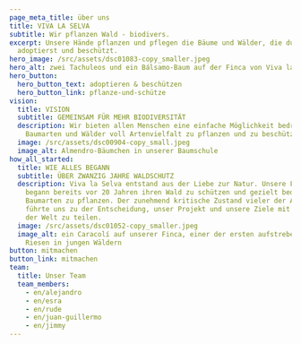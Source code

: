 ```yaml
---
page_meta_title: über uns
title: VIVA LA SELVA
subtitle: Wir pflanzen Wald - biodivers.
excerpt: Unsere Hände pflanzen und pflegen die Bäume und Wälder, die du als Pate
  adoptierst und beschützt.
hero_image: /src/assets/dsc01083-copy_smaller.jpeg
hero_alt: zwei Tachuleos und ein Bálsamo-Baum auf der Finca von Viva la Selva
hero_button:
  hero_button_text: adoptieren & beschützen
  hero_button_link: pflanze-und-schütze
vision:
  title: VISION
  subtitle: GEMEINSAM FÜR MEHR BIODIVERSITÄT
  description: Wir bieten allen Menschen eine einfache Möglichkeit bedrohte
    Baumarten und Wälder voll Artenvielfalt zu pflanzen und zu beschützen.
  image: /src/assets/dsc00904-copy_small.jpeg
  image_alt: Almendro-Bäumchen in unserer Baumschule
how_all_started:
  title: WIE ALLES BEGANN
  subtitle: ÜBER ZWANZIG JAHRE WALDSCHUTZ
  description: Viva la Selva entstand aus der Liebe zur Natur. Unsere Familie
    begann bereits vor 20 Jahren ihren Wald zu schützen und gezielt bedrohte
    Baumarten zu pflanzen. Der zunehmend kritische Zustand vieler der Arten,
    führte uns zu der Entscheidung, unser Projekt und unsere Ziele mit dem Rest
    der Welt zu teilen.
  image: /src/assets/dsc01052-copy_smaller.jpeg
  image_alt: ein Caracolí auf unserer Finca, einer der ersten aufstrebenden
    Riesen in jungen Wäldern
button: mitmachen
button_link: mitmachen
team:
  title: Unser Team
  team_members:
    - en/alejandro
    - en/esra
    - en/rude
    - en/juan-guillermo
    - en/jimmy
---
```

